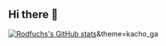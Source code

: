 ## Hi there 👋


[![Rodfuchs's GitHub stats](https://github-readme-stats.vercel.app/api?username=Rodfuchs)](https://github.com/anuraghazra/github-readme-stats)&theme=kacho_ga
